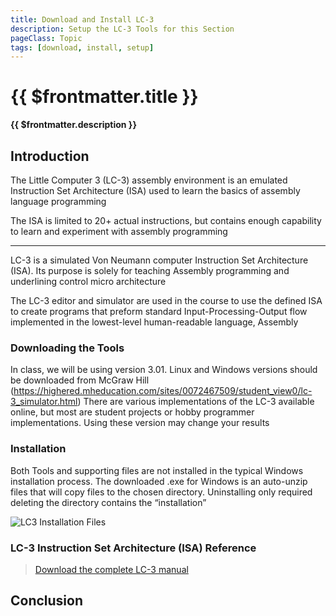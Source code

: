 ```yaml
---
title: Download and Install LC-3
description: Setup the LC-3 Tools for this Section
pageClass: Topic
tags: [download, install, setup]
---
```


# {{ $frontmatter.title }}

**{{ $frontmatter.description }}**

<KeyConcepts :ConceptArray= "[
{
  Concept:'Natural Language',
  Details:'Spoken and written communication developed and evolved over time, and used by humans'
}]" />

## Introduction

The Little Computer 3 (LC-3) assembly environment is an emulated Instruction Set Architecture (ISA) used to learn the basics of assembly language programming

The ISA is limited to 20+ actual instructions, but contains enough capability to learn and experiment with assembly programming

---

LC-3 is a simulated Von Neumann computer Instruction Set Architecture (ISA). Its purpose is solely for teaching Assembly programming and underlining control micro architecture

The LC-3 editor and simulator are used in the course to use the defined ISA to create programs that preform standard Input-Processing-Output flow implemented in the lowest-level human-readable language, Assembly

### Downloading the Tools

In class, we will be using version 3.01. Linux and Windows versions should be downloaded from McGraw Hill (https://highered.mheducation.com/sites/0072467509/student_view0/lc-3_simulator.html)
There are various implementations of the LC-3 available online, but most are student projects or hobby programmer implementations. Using these version may change your results

### Installation
Both Tools and supporting files are not installed in the typical Windows installation process. The downloaded .exe for Windows is an auto-unzip files that will copy files to the chosen directory.
Uninstalling  only required deleting the directory contains the “installation”

![LC3 Installation Files](/images/AssemblyProgramming/GettingStarted/LC3Files.png)

### LC-3 Instruction Set Architecture (ISA) Reference

> [Download the complete LC-3 manual](/downloads/LC3/lc3-isa.pdf)

## Conclusion